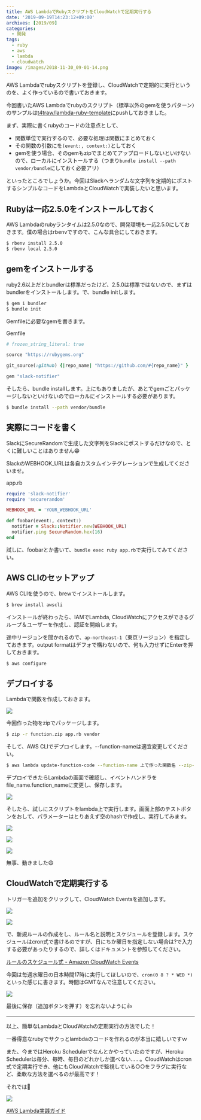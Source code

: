 ```yaml
---
title: AWS LambdaでRubyスクリプトをCloudWatchで定期実行する
date: '2019-09-19T14:23:12+09:00'
archives: [2019/09]
categories:
  - 開発
tags:
  - ruby
  - aws
  - lambda
  - cloudwatch
image: /images/2018-11-30_09-01-14.png
---
```

AWS Lambdaでrubyスクリプトを登録し、CloudWatchで定期的に実行というのを、よく作っているので書いておきます。

<!--more-->

今回書いたAWS Lambdaでrubyのスクリプト（標準以外のgemを使うパターン）のサンプルは[t4traw/lambda-ruby-template](https://github.com/t4traw/lambda-ruby-template)にpushしておきました。

まず、実際に書くrubyのコードの注意点として、

- 関数単位で実行するので、必要な処理は関数にまとめておく
- その関数の引数にを`(event:, context:)`としておく
- gemを使う場合、そのgemもzipでまとめてアップロードしないといけないので、ローカルにインストールする（つまり`bundle install --path vendor/bundle`にしておく必要アリ）

といったところでしょうか。今回はSlackへランダムな文字列を定期的にポストするシンプルなコードをLambdaとCloudWatchで実装したいと思います。

## Rubyは一応2.5.0をインストールしておく

AWS Lambdaのrubyランタイムは2.5.0なので、開発環境も一応2.5.0にしておきます。僕の場合はrbenvですので、こんな具合にしておきます。

```sh
$ rbenv install 2.5.0
$ rbenv local 2.5.0
```

## gemをインストールする

ruby2.6以上だとbundlerは標準だったけど、2.5.0は標準ではないので、まずはbundlerをインストールします。で、bundle initします。

```sh
$ gem i bundler
$ bundle init
```

Gemfileに必要なgemを書きます。

<div class="filename">Gemfile</div>

```ruby
# frozen_string_literal: true

source "https://rubygems.org"

git_source(:github) {|repo_name| "https://github.com/#{repo_name}" }

gem "slack-notifier"
```

そしたら、bundle installします。上にもありましたが、あとでgemごとパッケージしないといけないのでローカルにインストールする必要があります。

```sh
$ bundle install --path vendor/bundle
```

## 実際にコードを書く

SlackにSecureRandomで生成した文字列をSlackにポストするだけなので、とくに難しいことはありません😁

SlackのWEBHOOK_URLは各自カスタムインテグレーションで生成してくださいませ。

<div class="filename">app.rb</div>

```ruby
require 'slack-notifier'
require 'securerandom'

WEBHOOK_URL = 'YOUR_WEBHOOK_URL'

def foobar(event:, context:)
  notifier = Slack::Notifier.new(WEBHOOK_URL)
  notifier.ping SecureRandom.hex(16)
end
```

試しに、foobarとか書いて、`bundle exec ruby app.rb`で実行してみてください。

## AWS CLIのセットアップ

AWS CLIを使うので、brewでインストールします。

```sh
$ brew install awscli
```

インストールが終わったら、IAMでLambda, CloudWatchにアクセスができるグループ＆ユーザーを作成し、認証を開始します。

途中リージョンを聞かれるので、`ap-northeast-1`（東京リージョン）を指定しておきます。output formatはデフォで構わないので、何も入力せずにEnterを押しておきます。

```sh
$ aws configure
```

## デプロイする

Lambdaで関数を作成しておきます。

![](/images/20190919-151826.jpg)

今回作った物をzipでパッケージします。

```sh
$ zip -r function.zip app.rb vendor
```

そして、AWS CLIでデプロイします。--function-nameは適宜変更してください。

```sh
$ aws lambda update-function-code --function-name 上で作った関数名 --zip-file fileb://function.zip
```

デプロイできたらLambdaの画面で確認し、イベントハンドラをfile_name.function_nameに変更し、保存します。

![](/images/20190919-154636.jpg)

そしたら、試しにスクリプトをlambda上で実行します。画面上部のテストボタンをおして、パラメーターはとりあえず空のhashで作成し、実行してみます。

![](/images/20190919-154935.jpg)

![](/images/20190919-155221.jpg)

![](/images/20190919-155335.jpg)

無事、動きました😄

## CloudWatchで定期実行する

トリガーを追加をクリックして、CloudWatch Eventsを追加します。

![](/images/20190919-155515.jpg)

![](/images/20190919-155605.jpg)

で、新規ルールの作成をし、ルール名と説明とスケジュールを登録します。スケジュールはcron式で書けるのですが、日にちか曜日を指定しない場合は?で入力する必要があったりするので、詳しくはドキュメントを参照してください。

[ルールのスケジュール式 - Amazon CloudWatch Events](https://docs.aws.amazon.com/ja_jp/AmazonCloudWatch/latest/events/ScheduledEvents.html#CronExpressions)

今回は毎週水曜日の日本時間17時に実行してほしいので、`cron(0 8 ? * WED *)`といった感じに書きます。時間はGMTなんで注意してください。

![](/images/20190919-155836.jpg)

最後に保存（追加ボタンを押す）を忘れないように👍

---

以上、簡単なLambdaとCloudWatchの定期実行の方法でした！

一番得意なrubyでサクっとlambdaのコードを作れるのが本当に嬉しいですｗ

また、今まではHeroku Schedulerでなんとかやっていたのですが、Heroku Schedulerは毎分、毎時、毎日のどれかしか選べない……。CloudWatchはcron式で定期実行でき、他にもCloudWatchで監視している○○をフラグに実行など、柔軟な方法を選べるのが最高です！

それでは👐

<div class="amazfy">
<a href="https://www.amazon.co.jp/dp/B0764C5MT5?tag=t4traw-22">
<img src="https://ws-fe.amazon-adsystem.com/widgets/q?_encoding=UTF8&ASIN=B0764C5MT5&Format=_SL250_&ID=AsinImage&MarketPlace=JP&ServiceVersion=20070822&WS=1&tag=t4traw-22&language=ja_JP">
<p>AWS Lambda実践ガイド</p>
</a>
</div>
